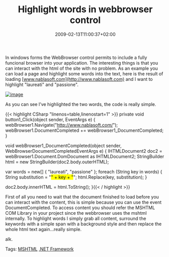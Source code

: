 ﻿---
title: "Highlight words in webbrowser control"
description: ""
date: 2009-02-13T11:00:37+02:00
draft: false
tags: [NET framework,General]
categories: [NET framework,General]
---
In windows forms the WebBrowser control permits to include a fully funcional browser into your application. The interesting things is that you can interact with the html of the site with no problem. As an example you can load a page and highlight some words into the text, here is the result of loading [www.nablasoft.com](http://www.nablasoft.com) and I want to highlight "laureati" and "passione".

[![image](http://www.codewrecks.com/blog/wp-content/uploads/2009/02/image-thumb3.png)](http://www.codewrecks.com/blog/wp-content/uploads/2009/02/image3.png)

As you can see I’ve highlighted the two words, the code is really simple.

{{< highlight CSharp "linenos=table,linenostart=1" >}}
private void button1_Click(object sender, EventArgs e)
{
   webBrowser1.Navigate("http://www.nablasoft.com/");
   webBrowser1.DocumentCompleted += webBrowser1_DocumentCompleted;
}

void webBrowser1_DocumentCompleted(object sender, WebBrowserDocumentCompletedEventArgs e)
{
   IHTMLDocument2 doc2 = webBrowser1.Document.DomDocument as IHTMLDocument2;
   StringBuilder html = new StringBuilder(doc2.body.outerHTML);

   var words = new[] { "laureati", "passione" };
   foreach (String key in words)
   {
      String substitution = "<span style='background-color: rgb(255, 255, 0);'>" + key + "</span>";
      html.Replace(key, substitution);
   }

   doc2.body.innerHTML = html.ToString();
}{{< / highlight >}}

<!-- Code inserted with Steve Dunn's Windows Live Writer Code Formatter Plugin.  http://dunnhq.com -->

First of all you need to wait that the document finished to load before you can interact with the content, this is simple because you can use the event DocumentCompleted. To access content you should refer the MSHTML COM Library in your project since the webbrowser uses the mshtml internally. To highlight words I simply grab all content, surround the keywords with a simple span with a background style and then replace the whole html text again…really simple.

alk.

Tags: [MSHTML](http://technorati.com/tag/MSHTML) [.NET Framework](http://technorati.com/tag/.NET%20Framework)
